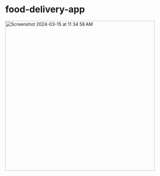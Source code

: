 # food-delivery-app


<img width="470" alt="Screenshot 2024-03-15 at 11 34 58 AM" src="https://github.com/dcod3i/food-delivery-app/assets/13497770/9648e9d1-4719-4d78-b5a1-d875d12aea6c">
